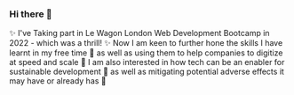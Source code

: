 ### Hi there 👋

✨ I've Taking part in Le Wagon London Web Development Bootcamp in 2022 - which was a thrill! ✨
Now I am keen to further hone the skills I have learnt in my free time 👯 as well as using them to help companies to digitize at speed and scale 👀
I am also interested in how tech can be an enabler for sustainable development 🌱 as well as mitigating potential adverse effects it may have or already has 🔭

<!--
**89coco/89coco** is a  _special_ ✨ repository because its `README.md` (this file) appears on your GitHub profile.

Here are some ideas to get you started:

- 🔭 I’m currently working on ...
- 🌱 I’m currently learning ...
- 👯 I’m looking to collaborate on ...
- 🤔 I’m looking for help with ...
- 💬 Ask me about ...
- 📫 How to reach me: ...
- 😄 Pronouns: ...
- ⚡ Fun fact: ...
-->
